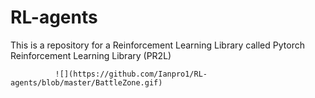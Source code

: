 # RL-agents
This is a repository for a Reinforcement Learning Library called Pytorch Reinforcement Learning Library (PR2L)

              ![](https://github.com/Ianpro1/RL-agents/blob/master/BattleZone.gif)
